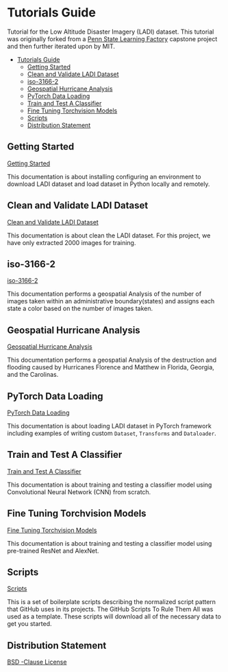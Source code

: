 # Tutorials Guide

Tutorial for the Low Altitude Disaster Imagery (LADI) dataset. This tutorial was originally forked from a [Penn State Learning Factory](https://www.lf.psu.edu/) capstone project and then further iterated upon by MIT.

- [Tutorials Guide](#tutorials-guide)
  - [Getting Started](#getting-started)
  - [Clean and Validate LADI Dataset](#clean-and-validate-ladi-dataset)
  - [iso-3166-2](#iso-3166-2)
  - [Geospatial Hurricane Analysis](#Geospatial-Hurricane-Analysis)
  - [PyTorch Data Loading](#pytorch-data-loading)
  - [Train and Test A Classifier](#train-and-test-a-classifier)
  - [Fine Tuning Torchvision Models](#fine-tuning-torchvision-models)
  - [Scripts](#Scripts)
  - [Distribution Statement](#distribution-statement)

## Getting Started

[Getting Started](Get_Started.md)

This documentation is about installing configuring an environment to download LADI dataset and load dataset in Python locally and remotely.

## Clean and Validate LADI Dataset

[Clean and Validate LADI Dataset](Clean_Validate.md)

This documentation is about clean the LADI dataset. For this project, we have only extracted 2000 images for training.

## iso-3166-2

[iso-3166-2](iso-3166-2.ipynb)

This documentation performs a geospatial Analysis of the number of images taken within an administrative boundary(states) and assigns each state a color based on the number of images taken.

## Geospatial Hurricane Analysis

[Geospatial Hurricane Analysis](Geospatial-Hurricane-Analysis.ipynb)

This documentation performs a geospatial Analysis of the destruction and flooding caused by Hurricanes Florence and Matthew in Florida, Georgia, and the Carolinas.

## PyTorch Data Loading

[PyTorch Data Loading](Pytorch_Data_Load.md)

This documentation is about loading LADI dataset in PyTorch framework including examples of writing custom `Dataset`, `Transforms` and `Dataloader`.

## Train and Test A Classifier

[Train and Test A Classifier](Train_Test_Classifier.md)

This documentation is about training and testing a classifier model using Convolutional Neural Network (CNN) from scratch.

## Fine Tuning Torchvision Models

[Fine Tuning Torchvision Models](Fine_Tune_Torchvision_Models.md)

This documentation is about training and testing a classifier model using pre-trained ResNet and AlexNet.

## Scripts

[Scripts](../scripts/README.md)

This is a set of boilerplate scripts describing the normalized script pattern that GitHub uses in its projects. The GitHub Scripts To Rule Them All was used as a template. These scripts will download all of the necessary data to get you started.

## Distribution Statement

[BSD -Clause License](https://github.com/LADI-Dataset/ladi-tutorial/blob/master/LICENSE)

